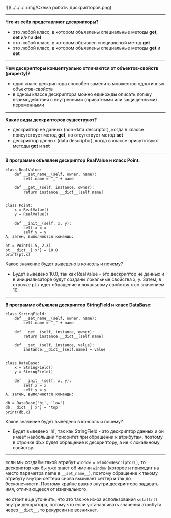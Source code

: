![](../../../../img/Схема роботы дискрипторов.png)
___
**Что из себя представляют дескрипторы?**

- это любой класс, в котором объявлены специальные методы __get__, __set__ и/или __del__
- это любой класс, в котором объявлен специальный метод __get__
- это любой класс, в котором объявлены специальные методы __get__ и __set__
___
**Чем дескрипторы концептуально отличаются от объектов-свойств (property)?**

- один класс дескриптора способен заменить множество однотипных объектов-свойств
- в одном классе дескриптора можно единожды описать логику взаимодействия с внутренними (приватными или защищенными) переменными
___
**Какие виды дескрипторов существуют?**

- дескриптор не данных (non-data descriptor), когда в классе присутствует метод __get__, но отсутствует метод __set__
- дескриптор данных (data descriptor), когда в классе присутствуют методы __get__ и __set__
___
**В программе объявлен дескриптор RealValue и класс Point:**
```
class RealValue:
    def __set_name__(self, owner, name):
        self.name = "_" + name

    def __get__(self, instance, owner):
        return instance.__dict__[self.name]


class Point:
    x = RealValue()
    y = RealValue()

    def __init__(self, x, y):
        self.x = x
        self.y = y
А, затем, выполняются команды:

pt = Point(1.5, 2.3)
pt.__dict__['x'] = 10.0
print(pt.x)
```
Какое значение будет выведено в консоль и почему?

- Будет выведено 10.0, так как RealValue - это дескриптор не данных и в инициализаторе будут созданы локальные свойства x, y. Затем, в строчке pt.x идет обращение к локальному свойству x со значением 10.
___
**В программе объявлен дескриптор StringField и класс DataBase:**
```
class StringField:
    def __set_name__(self, owner, name):
        self.name = "_" + name

    def __get__(self, instance, owner):
        return instance.__dict__[self.name]

    def __set__(self, instance, value):
        instance.__dict__[self.name] = value


class DataBase:
    x = StringField()
    y = StringField()

    def __init__(self, x, y):
        self.x = x
        self.y = y
А, затем, выполняются команды:

db = DataBase('hi', 'low')
db.__dict__['x'] = 'top'
print(db.x)
```
Какое значение будет выведено в консоль и почему?

- Будет выведено 'hi', так как StringField - это дескриптор данных и он имеет наибольший приоритет при обращении к атрибутам, поэтому в строчке db.x будет обращение к дескриптору, а не к локальному свойству.
___
если мы создаём такой атрибут `window = windowDescriptor()`,
то дескриптор как бы уже знает об имени `window` (которое 
и приходит на место параметра name в `__set_name__`), поэтому
обращение к такому атрибуту внутри сеттера снова вызывает 
сеттер и так до бесконечности. Поэтому крайне важно внутри
дескриптора задавать имя, отличающееся от изначального. 

но стоит еще уточнить, что это так же из-за использования
`setattr()` внутри декоратора, потому что если устанавливать
значения атрибута через `__dict__`, то рекурсии не возникнет.
